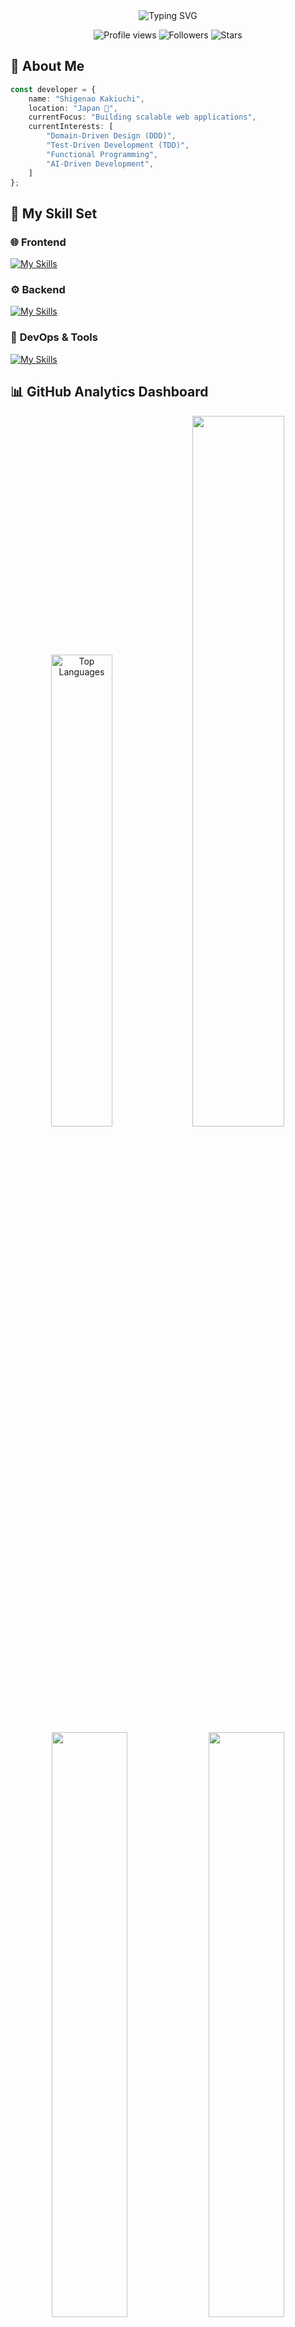 <div align="center">
  <img src="https://readme-typing-svg.demolab.com?font=Fira+Code&weight=600&size=35&duration=1500&pause=750&color=8B5CF6&center=true&vCenter=true&multiline=true&width=800&height=120&lines=Hi+there!%F0%9F%91%8B;I'm+a+web+application+developer+%F0%9F%9A%80" alt="Typing SVG" />
</div>

<p align="center">
  <img src="https://komarev.com/ghpvc/?username=endou-mame&style=for-the-badge&color=8B5CF6&label=PROFILE+VIEWS" alt="Profile views" />
  <img src="https://img.shields.io/github/followers/endou-mame?style=for-the-badge&color=EC4899&label=FOLLOWERS" alt="Followers" />
  <img src="https://img.shields.io/github/stars/endou-mame?style=for-the-badge&color=FFD700&label=STARS" alt="Stars" />
</p>

## 🌌 **About Me**

```typescript
const developer = {
    name: "Shigenao Kakiuchi",
    location: "Japan 🗾",
    currentFocus: "Building scalable web applications",
    currentInterests: [
        "Domain-Driven Design (DDD)",
        "Test-Driven Development (TDD)",
        "Functional Programming",
        "AI-Driven Development",
    ]
};
```

## 💫 **My Skill Set**

### 🌐 **Frontend**
[![My Skills](https://skillicons.dev/icons?i=html,css,bootstrap,ts,js,vue,nuxt,vuetify,pinia,react)](https://skillicons.dev)

### ⚙️ **Backend**
[![My Skills](https://skillicons.dev/icons?i=php,laravel,python,django,cs,dotnet,java,spring,ruby,rails,mysql,postgres)](https://skillicons.dev)

### 🚀 **DevOps & Tools**
[![My Skills](https://skillicons.dev/icons?i=windows,vscode,sublime,ubuntu,docker,git,github,aws,firebase)](https://skillicons.dev)

## 📊 **GitHub Analytics Dashboard**

<div align="center">
  <img width="44%" src="https://github-readme-stats.vercel.app/api/top-langs/?username=endou-mame&theme=tokyonight&hide_border=true&bg_color=0D1117&title_color=8B5CF6&text_color=C9D1D9&layout=compact&langs_count=8" alt="Top Languages" />
  <img width="54%" src="https://github-readme-stats.vercel.app/api/pin/?username=wiz-develop&repo=php-value-object&theme=tokyonight&hide_border=true&bg_color=161B22&title_color=8B5CF6&text_color=C9D1D9&icon_color=EC4899&show_owner=true" />
</div>

<div align="center">
  <img width="49%" src="https://github-readme-stats.vercel.app/api?username=endou-mame&show_icons=true&theme=tokyonight&hide_border=true&bg_color=0D1117&title_color=8B5CF6&text_color=C9D1D9&icon_color=EC4899" />
  <img width="49%" src="https://github-readme-streak-stats.herokuapp.com/?user=endou-mame&theme=tokyonight&hide_border=true&background=0D1117&stroke=8B5CF6&ring=EC4899&fire=EC4899&currStreakLabel=8B5CF6" />
</div>

<div align="center">
  <img src="https://github-readme-activity-graph.vercel.app/graph?username=endou-mame&theme=tokyo-night&hide_border=true&bg_color=0D1117&color=8B5CF6&line=EC4899&point=8B5CF6&area_color=EC4899&area=true" width="98%" />
</div>

## 🏆 **Achievements**

<div align="center">
  <img src="https://github-profile-trophy.vercel.app/?username=endou-mame&theme=radical&no-frame=true&no-bg=true" />
</div>
